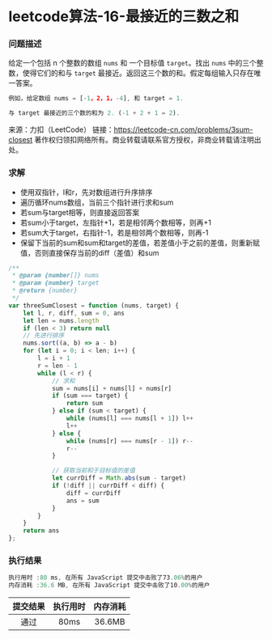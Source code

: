 # leetcode算法-16-最接近的三数之和

### 问题描述

给定一个包括 n 个整数的数组 `nums` 和 一个目标值 `target`。找出 `nums` 中的三个整数，使得它们的和与 `target` 最接近。返回这三个数的和。假定每组输入只存在唯一答案。

```js
例如，给定数组 nums = [-1，2，1，-4], 和 target = 1.

与 target 最接近的三个数的和为 2. (-1 + 2 + 1 = 2).
```

来源：力扣（LeetCode）
链接：https://leetcode-cn.com/problems/3sum-closest
著作权归领扣网络所有。商业转载请联系官方授权，非商业转载请注明出处。

### 求解

- 使用双指针，l和r，先对数组进行升序排序
- 遍历循环nums数组，当前三个指针进行求和sum
- 若sum与target相等，则直接返回答案
- 若sum小于target，左指针+1，若是相邻两个数相等，则再+1
- 若sum大于target，右指针-1，若是相邻两个数相等，则再-1
- 保留下当前的sum和sum和target的差值，若差值小于之前的差值，则重新赋值，否则直接保存当前的diff（差值）和sum

```js
/**
 * @param {number[]} nums
 * @param {number} target
 * @return {number}
 */
var threeSumClosest = function (nums, target) {
    let l, r, diff, sum = 0, ans
    let len = nums.length
    if (len < 3) return null
    // 先进行排序
    nums.sort((a, b) => a - b)
    for (let i = 0; i < len; i++) {
        l = i + 1
        r = len - 1
        while (l < r) {
            // 求和
            sum = nums[i] + nums[l] + nums[r]
            if (sum === target) {
                return sum
            } else if (sum < target) {
                while (nums[l] === nums[l + 1]) l++
                l++
            } else {
                while (nums[r] === nums[r - 1]) r--
                r--
            }

            // 获取当前和于目标值的差值
            let currDiff = Math.abs(sum - target)
            if (!diff || currDiff < diff) {
                diff = currDiff
                ans = sum
            }
        }
    }
    return ans
};
```

### 执行结果

```js
执行用时 :80 ms, 在所有 JavaScript 提交中击败了73.06%的用户
内存消耗 :36.6 MB, 在所有 JavaScript 提交中击败了10.00%的用户
```

| 提交结果 | 执行用时 | 内存消耗 |
|:------:|:------:|:-------:|
|   通过  | 80ms  |  36.6MB |


